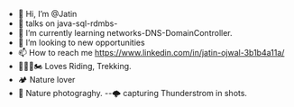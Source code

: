 - 👋 Hi, I’m @Jatin
- 👀 talks on java-sql-rdmbs-
- 🌱 I’m currently learning networks-DNS-DomainController.
- 💞️ I’m looking to new opportunities
- 📫 How to reach me https://www.linkedin.com/in/jatin-ojwal-3b1b4a11a/
- 🚴🏻‍♂️🏍️ Loves Riding, Trekking.
- 🏕️  Nature lover
- 📸  Nature photograghy.
--🌩️  capturing Thunderstrom in shots.

<!---
JatinIN/JatinIN is a ✨ special ✨ repository because its `README.md` (this file) appears on your GitHub profile.
You can click the Preview link to take a look at your changes.
--->
